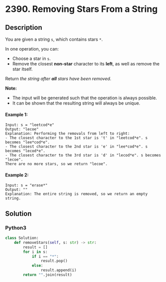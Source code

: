 # 2390. Removing Stars From a String

## Description
You are given a string `s`, which contains stars `*`.

In one operation, you can:

* Choose a star in `s`.
* Remove the closest **non-star** character to its **left**, as well as remove the star itself.

Return *the string after **all** stars have been removed*.

**Note:**

* The input will be generated such that the operation is always possible.
* It can be shown that the resulting string will always be unique.

#### Example 1:
```
Input: s = "leetcod*e"
Output: "lecoe"
Explanation: Performing the removals from left to right:
- The closest character to the 1st star is 't' in "leetcod*e". s becomes "lee*cod*e".
- The closest character to the 2nd star is 'e' in "lee*cod*e". s becomes "lecod*e".
- The closest character to the 3rd star is 'd' in "lecod*e". s becomes "lecoe".
There are no more stars, so we return "lecoe".
```

#### Example 2:
```
Input: s = "erase*"
Output: ""
Explanation: The entire string is removed, so we return an empty string.
```


## Solution

### Python3
```python
class Solution:
    def removeStars(self, s: str) -> str:
        result = []
        for i in s:
            if i == "*":
                result.pop()
            else:
                result.append(i)
        return "".join(result)
```